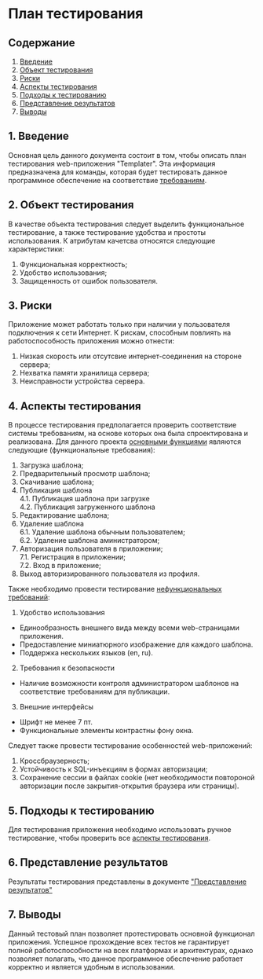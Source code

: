 # План тестирования
## Содержание
1. [Введение](#1-Введение)  
2. [Объект тестирования](#2-Объект-тестирования)  
3. [Риски](#3-Риски)  
4. [Аспекты тестирования](#4-Аспекты-тестирования)  
5. [Подходы к тестированию](#5-Подходы-к-тестированию)  
6. [Представление результатов](#6-Представление-результатов)  
7. [Выводы](#7-Выводы)
## 1. Введение
Основная цель данного документа состоит в том, чтобы описать план тестирования web-приложения "Templater". Эта информация предназначена для команды, которая будет тестировать данное программное обеспечение на соответствие [требованиям](../SRS.md).
## 2. Объект тестирования
В качестве объекта тестирования следует выделить функциональное тестирование, а также тестирование удобства и простоты использования. К атрибутам качетсва относятся следующие характеристики:  
1. Функциональная корректность;  
2. Удобство использования;  
3. Защищенность от ошибок пользователя.
## 3. Риски
Приложение может работать только при наличии у пользователя подключения к сети Интернет. К рискам, способным повлиять на работоспособность приложения можно отнести:
1. Низкая скорость или отсутсвие интернет-соединения на стороне сервера;  
2. Нехватка памяти хранилища сервера;  
3. Неисправности устройства сервера.
## 4. Аспекты тестирования
В процессе тестирования предполагается проверить соответствие системы требованиям, на основе которых она была спроектирована и реализована. Для данного проекта [основными функциями](../SRS.md#311-основные-функции) являются следующие (функциональные требования):  
1. Загрузка шаблона;  
2. Предварительный просмотр шаблона;  
3. Скачивание шаблона;  
4. Публикация шаблона  
4.1. Публикация шаблона при загрузке  
4.2. Публикация загруженного шаблона  
5. Редактирование шаблона;  
6. Удаление шаблона  
6.1. Удаление шаблона обычным пользователем;  
6.2. Удаление шаблона аминистратором;  
7. Авторизация пользователя в приложении;  
7.1. Регистрация в приложении;  
7.2. Вход в приложение;  
8. Выход авторизированного пользователя из профиля.

Также необходимо провести тестирование [нефункциональных требований](../SRS.md#32-нефункциональные-требования):
1. Удобство использования
* Единообразность внешнего вида между всеми web-страницами приложения.
* Предоставление миниатюрного изображение для каждого шаблона.
* Поддержка нескольких языков (en, ru).
2. Требования к безопасности
* Наличие возможности контроля администратором шаблонов на соответствие требованиям для публикации.
3. Внешние интерфейсы
* Шрифт не менее 7 пт.  
* Функциональные элементы контрастны фону окна.  

Следует также провести тестирование особенностей web-приложений:
1. Кроссбраузерность;
2. Устойчивость к SQL-инъекциям в формах авторизации;
3. Сохранение сессии в файлах cookie (нет необходимости повтороной авторизации после закрытия-открытия браузера или страницы).
## 5. Подходы к тестированию
Для тестирования приложения необходимо использовать ручное тестирование, чтобы проверить все [аспекты тестирования](#4-Аспекты-тестирования).
## 6. Представление результатов
Результаты тестирования представлены в документе ["Представление результатов"](TR.md)
## 7. Выводы
Данный тестовый план позволяет протестировать основной функционал приложения. Успешное прохождение всех тестов не гарантирует полной работоспособности на всех платформах и архитектурах, однако позволяет полагать, что данное программное обеспечение работает корректно и является удобным в использовании.
